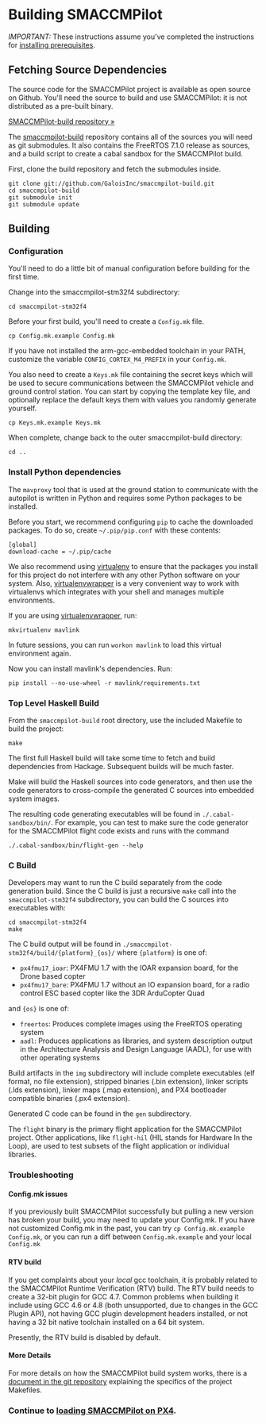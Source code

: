 # Building SMACCMPilot

*IMPORTANT:* These instructions assume you've completed the instructions for [installing
prerequisites][prereqs].

[prereqs]: prerequisites.html

## Fetching Source Dependencies

The source code for the SMACCMPilot project is available as open source on
Github. You'll need the source to build and use SMACCMPilot: it is not
distributed as a pre-built binary.

<p><a class="btn btn-primary"
      href="http://github.com/galoisinc/smaccmpilot-build">
    SMACCMPilot-build repository &raquo;</a>
</p>

The [smaccmpilot-build][] repository contains all of the sources you will need
as git submodules. It also contains the FreeRTOS 7.1.0 release as sources, and a
build script to create a cabal sandbox for the SMACCMPilot build.

[smaccmpilot-build]: http://github.com/galoisinc/smaccmpilot-build

First, clone the build repository and fetch the submodules inside.

```
git clone git://github.com/GaloisInc/smaccmpilot-build.git
cd smaccmpilot-build
git submodule init
git submodule update
```

## Building

### Configuration

You'll need to do a little bit of manual configuration before building
for the first time.

Change into the smaccmpilot-stm32f4 subdirectory:

```
cd smaccmpilot-stm32f4
```

Before your first build, you'll need to create a `Config.mk` file.

```
cp Config.mk.example Config.mk
```

If you have not installed the arm-gcc-embedded toolchain in your PATH, customize
the variable `CONFIG_CORTEX_M4_PREFIX` in your `Config.mk`.

You also need to create a `Keys.mk` file containing the secret keys which will
be used to secure communications between the SMACCMPilot vehicle and ground
control station. You can start by copying the template key file, and optionally
replace the default keys them with values you randomly generate yourself.

```
cp Keys.mk.example Keys.mk
```

When complete, change back to the outer smaccmpilot-build directory:

```
cd ..
```

### Install Python dependencies

The `mavproxy` tool that is used at the ground station to communicate with the
autopilot is written in Python and requires some Python packages to be
installed.

Before you start, we recommend configuring `pip` to cache the downloaded
packages. To do so, create `~/.pip/pip.conf` with these contents:

```
[global]
download-cache = ~/.pip/cache
```

We also recommend using [virtualenv][] to ensure that the packages you install
for this project do not interfere with any other Python software on your system.
Also, [virtualenvwrapper][] is a very convenient way to work with
virtualenvs which integrates with your shell and manages multiple
environments.

If you are using [virtualenvwrapper][], run:

```
mkvirtualenv mavlink
```

In future sessions, you can run `workon mavlink` to load this virtual
environment again.

Now you can install mavlink's dependencies. Run:

```
pip install --no-use-wheel -r mavlink/requirements.txt
```

[virtualenv]: http://virtualenv.readthedocs.org/
[virtualenvwrapper]: http://virtualenvwrapper.readthedocs.org/

### Top Level Haskell Build

From the `smaccmpilot-build` root directory, use the included Makefile to build
the project:

```
make
```

The first full Haskell build will take some time to fetch and build dependencies
from Hackage. Subsequent builds will be much faster.

Make will build the Haskell sources into code generators, and then use the code
generators to cross-compile the generated C sources into embedded system images.

The resulting code generating executables will be found in `./.cabal-sandbox/bin/`.
For example, you can test to make sure the code generator for the SMACCMPilot
flight code exists and runs with the command

```
./.cabal-sandbox/bin/flight-gen --help
```


### C Build

Developers may want to run the C build separately from the code generation
build. Since the C build is just a recursive `make` call into the
`smaccmpilot-stm32f4` subdirectory, you can build the C sources into executables
with:

```
cd smaccmpilot-stm32f4
make
```

The C build output will be found in
`./smaccmpilot-stm32f4/build/{platform}_{os}/`
where `{platform}` is one of:

* `px4fmu17_ioar`: PX4FMU 1.7 with the IOAR expansion board,
        for the  Drone based copter
* `px4fmu17_bare`: PX4FMU 1.7 without an IO expansion board,
        for a radio control ESC based copter like the 3DR ArduCopter Quad

and `{os}` is one of:

* `freertos`: Produces complete images using the FreeRTOS operating system
* `aadl`: Produces applications as libraries, and system description output in
  the Architecture Analysis and Design Language (AADL), for use with other
  operating systems

Build artifacts in the `img` subdirectory will include complete executables (elf
format, no file extension), stripped binaries (.bin extension), linker scripts
(.lds extension), linker maps (.map extension), and PX4 bootloader compatible
binaries (.px4 extension).

Generated C code can be found in the `gen` subdirectory.

The `flight` binary is the primary flight application for the SMACCMPilot
project.  Other applications, like `flight-hil` (HIL stands for Hardware In the
Loop), are used to test subsets of the flight application or individual
libraries.

### Troubleshooting

#### Config.mk issues

If you previously built SMACCMPilot successfully but pulling a new version
has broken your build, you may need to update your Config.mk. If you have not
customized Config.mk in the past, you can try `cp Config.mk.example Config.mk`,
or you can run a diff between `Config.mk.example` and your local `Config.mk`

#### RTV build

If you get complaints about your *local* gcc toolchain, it is probably related
to the SMACCMPilot Runtime Verification (RTV) build. The RTV build needs to
create a 32-bit plugin for GCC 4.7. Common problems when building it include
using GCC 4.6 or 4.8 (both unsupported, due to changes in the GCC Plugin API),
not having GCC plugin development headers installed, or not having a 32 bit
native toolchain installed on a 64 bit system.

Presently, the RTV build is disabled by default.

#### More Details

For more details on how the SMACCMPilot build system works, there is a [document
in the git repository][build-doc] explaining the specifics of the project
Makefiles.

### Continue to [loading SMACCMPilot on PX4][loading].

[gcs]: gcs.html
[loading]: loading.html
[build-doc]: http://github.com/GaloisInc/smaccmpilot-stm32f4/blob/master/doc/build-system.md

